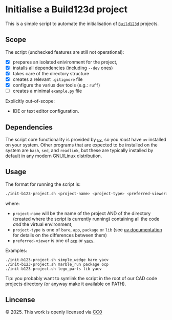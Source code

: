 # Initialise a Build123d project

This is a simple script to automate the initialisation of [`Build123d`](https://github.com/gumyr/build123d) projects.

## Scope
The script (unchecked features are still not operational):
- [x] prepares an isolated enivironment for the project,
- [x] installs all dependencies (including `--dev` ones)
- [x] takes care of the directory structure
- [x] creates a relevant `.gitignore` file
- [x] configure the varius dev tools (e.g.: `ruff`)
- [ ] creates a minimal `example.py` file

Explicitly out-of-scope:
- IDE or text editor configuration.

## Dependencies
The script core functionality is provided by [`uv`](https://github.com/astral-sh/uv), so you _must_ have `uv` installed on your system. Other programs that are expected to be installed on the system are `bash`, `sed`, and `readlink`, but these are typically installed by default in any modern GNU/Linux distribution.

## Usage
The format for running the script is:

```bash
./init-b123-project.sh <project-name> <project-type> <preferred-viewer>
```

where:
- `project-name` will be the name of the project AND of the directory (created where the script is currently running) containing all the code _and_ the virtual environment,
- `project-type` is one of `bare`, `app`, `package` or `lib` (see [uv documentation](https://docs.astral.sh/uv/concepts/projects/init/) for details on the differences between them)
- `preferred-viewer` is one of [`ocp`](https://github.com/bernhard-42/vscode-ocp-cad-viewer) or [`yacv`](https://github.com/yeicor-3d/yet-another-cad-viewer).

Examples:
```
./init-b123-project.sh simple_wedge bare yacv
./init-b123-project.sh marble_run package ocp
./init-b123-project.sh lego_parts lib yacv
```

Tip: you probably want to symlink the script in the root of our CAD code projects directory (or anyway make it available on PATH).

## Lincense
© 2025. This work is openly licensed via [CC0](https://creativecommons.org/publicdomain/zero/1.0/)
